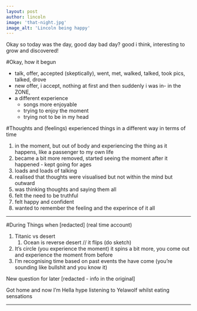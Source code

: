 ```yaml
---
layout: post
author: lincoln
image: 'that-night.jpg'
image_alt: 'Lincoln being happy'
---
```

Okay so today was the day, good day bad day? good i think, interesting to grow and discovered!

#Okay, how it begun
- talk, offer, accepted (skeptically), went, met, walked, talked, took pics, talked, drove
- new offer, i accept, nothing at first and then suddenly i was in- in the ZONE,
- a different experience
    - songs more enjoyable
    - trying to enjoy the moment 
    - trying not to be in my head 
    
#Thoughts and (feelings)
experienced things in a different way in terms of time 
1. in the moment, but out of body and experiencing the thing as it happens, like a passenger to my own life
2. became a bit more removed, started seeing the moment after it happened - kept going for ages 
3. loads and loads of talking 
4. realised that thoughts were visualised but not within the mind but outward 
5. was thinking thoughts and saying them all
6. felt the need to be truthful
7. felt happy and confident
8. wanted to remember the feeling and the experince of it all

---
#During
Things when [redacted] (real time account)

1. Titanic vs desert
    1. Ocean is reverse desert // it flips (do sketch)
2. It’s circle (you experience the moment) it spins a bit more, you come out and experience the moment from before
3. I’m recognising time based on past events the have come (you’re sounding like bullshit and you know it)

New question for later
[redacted - info in the original]

Got home and now I’m Hella hype listening to Yelawolf whilst eating sensations

---
